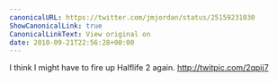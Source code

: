 ```yaml
---
canonicalURL: https://twitter.com/jmjordan/status/25159231030
ShowCanonicalLink: true
CanonicalLinkText: View original on
date: 2010-09-21T22:56:28+00:00
---
```

I think I might have to fire up Halflife 2 again. http://twitpic.com/2qpij7